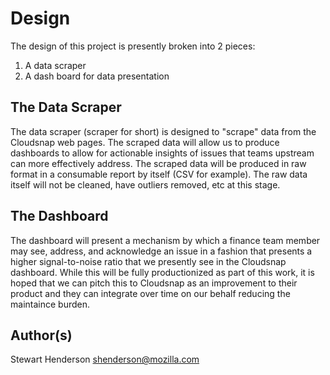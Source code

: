 # Design

The design of this project is presently broken into 2 pieces:

1. A data scraper
2. A dash board for data presentation

## The Data Scraper

The data scraper (scraper for short) is designed to "scrape" data from the Cloudsnap
web pages.  The scraped data will allow us to produce dashboards to allow for actionable
insights of issues that teams upstream can more effectively address.  The scraped data
will be produced in raw format in a consumable report by itself (CSV for example).  The raw
data itself will not be cleaned, have outliers removed, etc at this stage.

## The Dashboard

The dashboard will present a mechanism by which a finance team member may see, address, and acknowledge an issue in a fashion that presents a higher signal-to-noise ratio that we presently see in the Cloudsnap dashboard.  While this will be fully productionized as part of this work, it is hoped that we can pitch this to Cloudsnap as an improvement to their product
and they can integrate over time on our behalf reducing the maintaince burden.

## Author(s)

Stewart Henderson <shenderson@mozilla.com>
